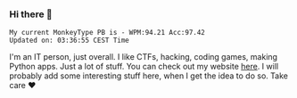 ### Hi there 👋
<!-- PB START -->
```
My current MonkeyType PB is - WPM:94.21 Acc:97.42
Updated on: 03:36:55 CEST Time
```
<!-- PB END -->
I'm an IT person, just overall. I like CTFs, hacking, coding games, making Python apps. Just a lot of stuff.
You can check out my website [here](https://skill3472.github.io/).
I will probably add some interesting stuff here, when I get the idea to do so. Take care ❤️
